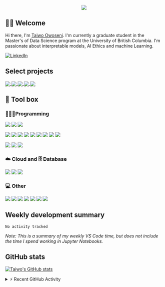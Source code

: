  
<!--Colour: #3850F7-->

<!--Typing header To make your own: https://github.com/DenverCoder1/DenverCoder1/blob/main/README.md -->
<p align="center">
  <img src="https://readme-typing-svg.herokuapp.com?color=3850F7&lines=What+I've+been+up+to+!!" />
</p>

<!--Welcome section-->
## 👋🏽 Welcome 
Hi there, I'm [Taiwo Owoseni](https://taiwoowoseni.netlify.app/).  I'm currently a graduate student in the Master's of Data Science program at the University of British Columbia.  I'm passionate about interpretable models, AI Ethics and machine Learning.

<p align="left">
    <a href="https://www.linkedin.com/in/taiwo-owoseni-361a45156/"><img alt="LinkedIn" src="https://img.shields.io/badge/LinkedIn-0A66C2?logo=LinkedIn&logoColor=white"></a>
 </p>

## Select projects
<!--- --->
<a href=  https://github.com/thayeylolu/TheCircle4-OpnionMining>
  <img align="center" src="https://github-readme-stats.vercel.app/api/pin/?username=thayeylolu&repo=TheCircle4-OpnionMining&theme=egyptian" />
 </a>
<a href="https://github.com/thayeylolu/A-B-testing">
  <img align="center" src="https://github-readme-stats.vercel.app/api/pin/?username=thayeylolu&repo=A-B-testing&theme=egyptian" />
</a>
<a href="https://github.com/thayeylolu/sktime">
  <img align="center" src="https://github-readme-stats.vercel.app/api/pin/?username=thayeylolu&repo=sktime&theme=egyptian" />
</a>
<a href="https://github.com/thayeylolu/Feature-Analysis">
  <img align="center" src="https://github-readme-stats.vercel.app/api/pin/?username=thayeylolu&repo=Feature-Analysis&theme=egyptian" />
</a>
<a href="https://github.com/UBC-MDS/netflixpy_dashboard">
  <img align="center" src="https://github-readme-stats.vercel.app/api/pin/?username=UBC-MDS&repo=netflixpy_dashboard&theme=egyptian" />
</a>


<!--Tool box section-->
## 🧰 Tool box

### 👨🏽‍💻Programming

![](https://img.shields.io/badge/code-Python-3850F7?logo=python&logoColor=white)
![](https://custom-icon-badges.herokuapp.com/badge/code-SQL-3850F7?logo=database&logoColor=white)
![](https://img.shields.io/badge/code-R-3850F7?logo=R&logoColor=white)

![](https://img.shields.io/badge/library-PyTorch-3850F7?logo=pytorch&logoColor=white)
![](https://img.shields.io/badge/library-scikit%20learn-3850F7?logo=scikit-learn&logoColor=white)
![](https://img.shields.io/badge/library-NumPy-3850F7?logo=numpy&logoColor=white)
![](https://img.shields.io/badge/library-pandas-3850F7?logo=pandas&logoColor=white)
![](https://img.shields.io/badge/library-SciPy-3850F7?logo=SciPy&logoColor=white)
![](https://img.shields.io/badge/library-statsmodels-3850F7)
![](https://img.shields.io/badge/library-Flask-3850F7?logo=flask&logoColor=white)
![](https://img.shields.io/badge/library-dash-3850F7?logo=plotly&logoColor=white)
![](https://img.shields.io/badge/library-pytest-3850F7?logo=pytest&logoColor=white)

![](https://custom-icon-badges.herokuapp.com/badge/data%20viz-matplotlib-3850F7?logo=matplotlib)
![](https://img.shields.io/badge/data%20viz-seaborn-3850F7)
![](https://img.shields.io/badge/data%20viz-Altair-3850F7)

### ☁️ Cloud and 🗄️ Database

![](https://img.shields.io/badge/cloud-aws-3850F7?logo=Amazon%20AWS&logoColor=white)
![](https://img.shields.io/badge/database-PostgreSQL-3850F7?logo=PostgreSQL&logoColor=white)
![](https://img.shields.io/badge/NoSQL-MongoDB-3850F7?logo=MongoDB&logoColor=white)

### 💻 Other

![](https://img.shields.io/badge/containers-Docker-3850F7?logo=docker&logoColor=white)
![](https://img.shields.io/badge/vc-git-3850F7?logo=git&logoColor=white)
![](https://img.shields.io/badge/vc-GitHub-3850F7?logo=github&logoColor=white)
![](https://img.shields.io/badge/BI-PowerBI-3850F7?logo=powerbi&logoColor=white)
![](https://img.shields.io/badge/spreadsheets-Microsoft%20Excel-3850F7?logo=Microsoft%20Excel&logoColor=white)
![](https://img.shields.io/badge/code-Markdown-3850F7?logo=markdown&logoColor=white)
![](https://img.shields.io/badge/code-Latex-3850F7?logo=latex&logoColor=white)

## Weekly development summary
<!--START_SECTION:waka-->

```text
No activity tracked
```

<!--END_SECTION:waka-->

*Note: This is a summary of my weekly VS Code time, but does not include the time I spend working in Jupyter Notebooks.*

## GitHub stats
[![Taiwo's GitHub stats](https://github-readme-stats.vercel.app/api?username=thayeylolu&title_color=FFFFFF&bg_color=000000&&text_color=3850F7&show_icons=true&icon_color=FFFFFF&count_private=true&include_all_commits=true)](https://github.com/anuraghazra/github-readme-stats)

<!-- [![Taiwo's Github Activity Graph](https://activity-graph.herokuapp.com/graph?username=thayeylolu&bg_color=000000&color=FFFFFF&line=3850F7&point=3850F7)](https://github.com/ashutosh00710/github-readme-activity-graph) -->

<!-- https://github.com/jamesgeorge007/github-activity-readme -->
<details>
  <summary>⚡ Recent GitHub Activity</summary>
  <br/>
  <br/>
 
<!--START_SECTION:activity-->
1. 🗣 Commented on [#124](https://github.com/data-umbrella/event-transcripts/issues/124) in [data-umbrella/event-transcripts](https://github.com/data-umbrella/event-transcripts)
2. 🗣 Commented on [#124](https://github.com/data-umbrella/event-transcripts/issues/124) in [data-umbrella/event-transcripts](https://github.com/data-umbrella/event-transcripts)
3. 🗣 Commented on [#92](https://github.com/data-umbrella/event-transcripts/issues/92) in [data-umbrella/event-transcripts](https://github.com/data-umbrella/event-transcripts)
<!--END_SECTION:activity-->
